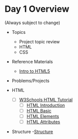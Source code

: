 # Day 1 Overview

(Always subject to change)

- Topics
  - Project topic review
  - HTML
  -  CSS
- Reference Materials
  - [Intro to HTML5](https://docs.google.com/presentation/d/1ptOpXuD7W1_nMZRx4hgeos-9x5cDF4hkx90GDHnQhMA/edit?usp=sharing)
  
- Problems/Projects
- HTML
  - [ ] [W3Schools HTML Tutorial](http://www.w3schools.com/html/)
    - [ ] [HTML Introduction](http://www.w3schools.com/html/html_intro.asp)
    - [ ] [HTML Basic](http://www.w3schools.com/html/html_basic.asp)
    - [ ] [HTML Elements](http://www.w3schools.com/html/html_elements.asp)
    - [ ] [HTML Attributes](http://www.w3schools.com/html/html_attributes.asp)
- Structure
   -[Structure](Assignments/01-structure/)
